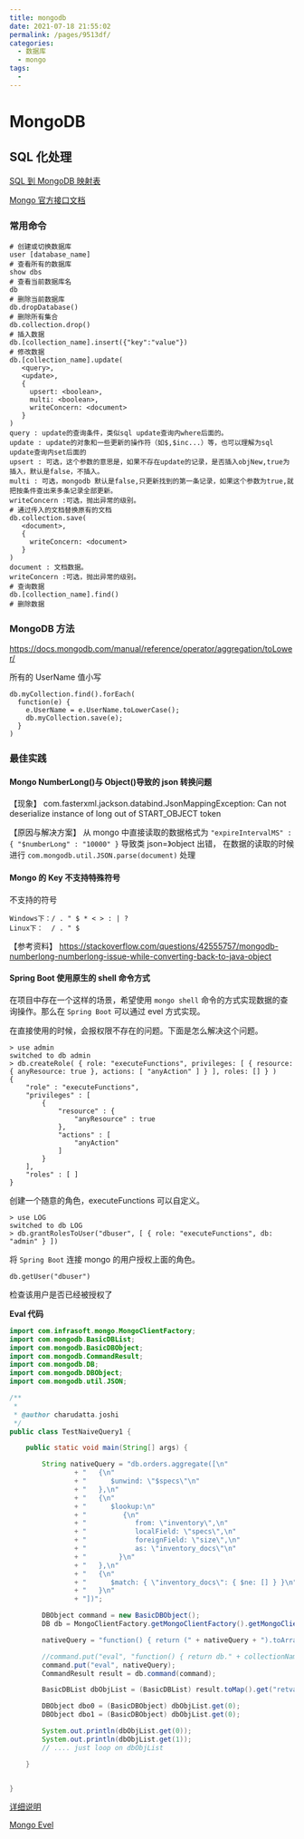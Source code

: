 ```yaml
---
title: mongodb
date: 2021-07-18 21:55:02
permalink: /pages/9513df/
categories:
  - 数据库
  - mongo
tags:
  - 
---
```

# MongoDB

## SQL 化处理

[SQL 到 MongoDB 映射表](http://www.mongoing.com/docs/reference/sql-comparison.html)

[Mongo 官方接口文档](https://docs.mongodb.com/manual/reference/method/)

### 常用命令

```shell
# 创建或切换数据库
user [database_name]
# 查看所有的数据库
show dbs
# 查看当前数据库名
db
# 删除当前数据库
db.dropDatabase()
# 删除所有集合
db.collection.drop()
# 插入数据
db.[collection_name].insert({"key":"value"})
# 修改数据
db.[collection_name].update(
   <query>,
   <update>,
   {
     upsert: <boolean>,
     multi: <boolean>,
     writeConcern: <document>
   }
)
query : update的查询条件，类似sql update查询内where后面的。
update : update的对象和一些更新的操作符（如$,$inc...）等，也可以理解为sql update查询内set后面的
upsert : 可选，这个参数的意思是，如果不存在update的记录，是否插入objNew,true为插入，默认是false，不插入。
multi : 可选，mongodb 默认是false,只更新找到的第一条记录，如果这个参数为true,就把按条件查出来多条记录全部更新。
writeConcern :可选，抛出异常的级别。
# 通过传入的文档替换原有的文档
db.collection.save(
   <document>,
   {
     writeConcern: <document>
   }
)
document : 文档数据。
writeConcern :可选，抛出异常的级别。
# 查询数据
db.[collection_name].find()
# 删除数据

```

### MongoDB 方法

https://docs.mongodb.com/manual/reference/operator/aggregation/toLower/

所有的 UserName 值小写

```shell
db.myCollection.find().forEach(
  function(e) {
    e.UserName = e.UserName.toLowerCase();
    db.myCollection.save(e);
  }
)
```

### 最佳实践

#### Mongo NumberLong()与 Object()导致的 json 转换问题

【现象】
com.fasterxml.jackson.databind.JsonMappingException: Can not deserialize instance of long out of START_OBJECT token

【原因与解决方案】
从 mongo 中直接读取的数据格式为 `"expireIntervalMS" : { "$numberLong" : "10000" }` 导致类 json=》object 出错，
在数据的读取的时候进行 `com.mongodb.util.JSON.parse(document)` 处理

#### Mongo 的 Key 不支持特殊符号

不支持的符号

```
Windows下：/ . " $ * < > : | ?
Linux下：  / . " $
```

【参考资料】
https://stackoverflow.com/questions/42555757/mongodb-numberlong-numberlong-issue-while-converting-back-to-java-object

#### Spring Boot 使用原生的 shell 命令方式

在项目中存在一个这样的场景，希望使用 `mongo shell` 命令的方式实现数据的查询操作。那么在 `Spring Boot` 可以通过 evel 方式实现。

在直接使用的时候，会报权限不存在的问题。下面是怎么解决这个问题。

```
> use admin
switched to db admin
> db.createRole( { role: "executeFunctions", privileges: [ { resource: { anyResource: true }, actions: [ "anyAction" ] } ], roles: [] } )
{
    "role" : "executeFunctions",
    "privileges" : [
        {
            "resource" : {
                "anyResource" : true
            },
            "actions" : [
                "anyAction"
            ]
        }
    ],
    "roles" : [ ]
}
```

创建一个随意的角色，executeFunctions 可以自定义。

```
> use LOG
switched to db LOG
> db.grantRolesToUser("dbuser", [ { role: "executeFunctions", db: "admin" } ])
```

将 `Spring Boot` 连接 mongo 的用户授权上面的角色。

```
db.getUser("dbuser")
```

检查该用户是否已经被授权了

**Eval 代码**

```java
import com.infrasoft.mongo.MongoClientFactory;
import com.mongodb.BasicDBList;
import com.mongodb.BasicDBObject;
import com.mongodb.CommandResult;
import com.mongodb.DB;
import com.mongodb.DBObject;
import com.mongodb.util.JSON;

/**
 *
 * @author charudatta.joshi
 */
public class TestNaiveQuery1 {

    public static void main(String[] args) {

        String nativeQuery = "db.orders.aggregate([\n"
                + "   {\n"
                + "      $unwind: \"$specs\"\n"
                + "   },\n"
                + "   {\n"
                + "      $lookup:\n"
                + "         {\n"
                + "            from: \"inventory\",\n"
                + "            localField: \"specs\",\n"
                + "            foreignField: \"size\",\n"
                + "            as: \"inventory_docs\"\n"
                + "        }\n"
                + "   },\n"
                + "   {\n"
                + "      $match: { \"inventory_docs\": { $ne: [] } }\n"
                + "   }\n"
                + "])";

        DBObject command = new BasicDBObject();
        DB db = MongoClientFactory.getMongoClientFactory().getMongoClient().getDB("frms_data_demo");

        nativeQuery = "function() { return (" + nativeQuery + ").toArray(); }";

        //command.put("eval", "function() { return db." + collectionName + ".find(); }");
        command.put("eval", nativeQuery);
        CommandResult result = db.command(command);

        BasicDBList dbObjList = (BasicDBList) result.toMap().get("retval");

        DBObject dbo0 = (BasicDBObject) dbObjList.get(0);
        DBObject dbo1 = (BasicDBObject) dbObjList.get(0);

        System.out.println(dbObjList.get(0));
        System.out.println(dbObjList.get(1));
        // .... just loop on dbObjList

    }


}
```

[详细说明](https://www.claudiokuenzler.com/blog/555/allow-mongodb-user-execute-command-eval-mongodb-3.x#.W_PnqpMzbOR)

[Mongo Evel](https://stackoverflow.com/questions/47093563/how-to-execute-mongodb-native-query-json-using-mongo-java-driver-only)
